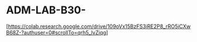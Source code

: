 # ADM-LAB-B30-

[https://colab.research.google.com/drive/109oVx15BzFS3iRE2P8_rRO5iCXwB68Z-?authuser=0#scrollTo=qrh5_lvZiqg]
